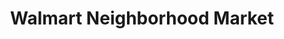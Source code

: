---
title: "Walmart Neighborhood Market"
url: /decatur/walmart-neighborhood-market/
shop: supermarket
---